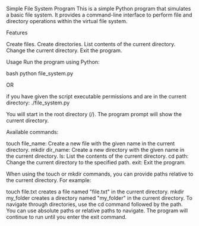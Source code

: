Simple File System Program
This is a simple Python program that simulates a basic file system. It provides a command-line interface to perform file and directory operations within the virtual file system.

Features

Create files.
Create directories.
List contents of the current directory.
Change the current directory.
Exit the program.

Usage
Run the program using Python:

bash
python file_system.py

OR

if you have given the script executable permissions and are in the current directory:
./file_system.py

You will start in the root directory (/). The program prompt will show the current directory.

Available commands:

touch file_name: Create a new file with the given name in the current directory.
mkdir dir_name: Create a new directory with the given name in the current directory.
ls: List the contents of the current directory.
cd path: Change the current directory to the specified path.
exit: Exit the program.

When using the touch or mkdir commands, you can provide paths relative to the current directory. For example:

touch file.txt creates a file named "file.txt" in the current directory.
mkdir my_folder creates a directory named "my_folder" in the current directory.
To navigate through directories, use the cd command followed by the path. You can use absolute paths or relative paths to navigate.
The program will continue to run until you enter the exit command.
